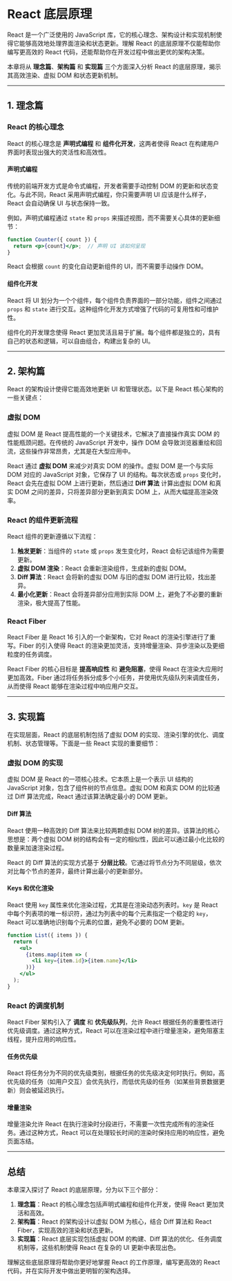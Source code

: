 # React 底层原理

React 是一个广泛使用的 JavaScript 库，它的核心理念、架构设计和实现机制使得它能够高效地处理界面渲染和状态更新。理解 React 的底层原理不仅能帮助你编写更高效的 React 代码，还能帮助你在开发过程中做出更优的架构决策。

本章将从 **理念篇**、**架构篇** 和 **实现篇** 三个方面深入分析 React 的底层原理，揭示其高效渲染、虚拟 DOM 和状态更新机制。

---

## **1. 理念篇**

### **React 的核心理念**

React 的核心理念是 **声明式编程** 和 **组件化开发**，这两者使得 React 在构建用户界面时表现出强大的灵活性和高效性。

#### **声明式编程**

传统的前端开发方式是命令式编程，开发者需要手动控制 DOM 的更新和状态变化。与此不同，React 采用声明式编程，你只需要声明 UI 应该是什么样子，React 会自动确保 UI 与状态保持一致。

例如，声明式编程通过 `state` 和 `props` 来描述视图，而不需要关心具体的更新细节：

```jsx
function Counter({ count }) {
  return <p>{count}</p>;  // 声明 UI 该如何呈现
}
```

React 会根据 `count` 的变化自动更新组件的 UI，而不需要手动操作 DOM。

#### **组件化开发**

React 将 UI 划分为一个个组件，每个组件负责界面的一部分功能，组件之间通过 `props` 和 `state` 进行交互。这种组件化开发方式增强了代码的可复用性和可维护性。

组件化的开发理念使得 React 更加灵活且易于扩展。每个组件都是独立的，具有自己的状态和逻辑，可以自由组合，构建出复杂的 UI。

---

## **2. 架构篇**

React 的架构设计使得它能高效地更新 UI 和管理状态。以下是 React 核心架构的一些关键点：

### **虚拟 DOM**

虚拟 DOM 是 React 提高性能的一个关键技术，它解决了直接操作真实 DOM 的性能瓶颈问题。在传统的 JavaScript 开发中，操作 DOM 会导致浏览器重绘和回流，这些操作非常昂贵，尤其是在大型应用中。

React 通过 **虚拟 DOM** 来减少对真实 DOM 的操作。虚拟 DOM 是一个与实际 DOM 对应的 JavaScript 对象，它保存了 UI 的结构。每次状态或 `props` 变化时，React 会先在虚拟 DOM 上进行更新，然后通过 **Diff 算法** 计算出虚拟 DOM 和真实 DOM 之间的差异，只将差异部分更新到真实 DOM 上，从而大幅提高渲染效率。

### **React 的组件更新流程**

React 组件的更新遵循以下流程：

1. **触发更新**：当组件的 `state` 或 `props` 发生变化时，React 会标记该组件为需要更新。
2. **虚拟 DOM 渲染**：React 会重新渲染组件，生成新的虚拟 DOM。
3. **Diff 算法**：React 会将新的虚拟 DOM 与旧的虚拟 DOM 进行比较，找出差异。
4. **最小化更新**：React 会将差异部分应用到实际 DOM 上，避免了不必要的重新渲染，极大提高了性能。

### **React Fiber**

React Fiber 是 React 16 引入的一个新架构，它对 React 的渲染引擎进行了重写。Fiber 的引入使得 React 的渲染更加灵活，支持增量渲染、异步渲染以及更细粒度的任务调度。

React Fiber 的核心目标是 **提高响应性** 和 **避免阻塞**，使得 React 在渲染大应用时更加高效。Fiber 通过将任务拆分成多个小任务，并使用优先级队列来调度任务，从而使得 React 能够在渲染过程中响应用户交互。

---

## **3. 实现篇**

在实现层面，React 的底层机制包括了虚拟 DOM 的实现、渲染引擎的优化、调度机制、状态管理等。下面是一些 React 实现的重要细节：

### **虚拟 DOM 的实现**

虚拟 DOM 是 React 的一项核心技术。它本质上是一个表示 UI 结构的 JavaScript 对象，包含了组件树的节点信息。虚拟 DOM 和真实 DOM 的比较通过 Diff 算法完成，React 通过该算法确定最小的 DOM 更新。

#### **Diff 算法**

React 使用一种高效的 Diff 算法来比较两颗虚拟 DOM 树的差异。该算法的核心思想是：两个虚拟 DOM 树的结构会有一定的相似性，因此可以通过最小化比较的数量来加速渲染过程。

React 的 Diff 算法的实现方式基于 **分层比较**。它通过将节点分为不同层级，依次对比每个节点的差异，最终计算出最小的更新部分。

#### **Keys 和优化渲染**

React 使用 `key` 属性来优化渲染过程，尤其是在渲染动态列表时。`key` 是 React 中每个列表项的唯一标识符，通过为列表中的每个元素指定一个稳定的 `key`，React 可以准确地识别每个元素的位置，避免不必要的 DOM 更新。

```jsx
function List({ items }) {
  return (
    <ul>
      {items.map(item => (
        <li key={item.id}>{item.name}</li>
      ))}
    </ul>
  );
}
```

### **React 的调度机制**

React Fiber 架构引入了 **调度** 和 **优先级队列**，允许 React 根据任务的重要性进行优先级调度。通过这种方式，React 可以在渲染过程中进行增量渲染，避免阻塞主线程，提升应用的响应性。

#### **任务优先级**

React 将任务分为不同的优先级类别，根据任务的优先级决定何时执行。例如，高优先级的任务（如用户交互）会优先执行，而低优先级的任务（如某些背景数据更新）则会被延迟执行。

#### **增量渲染**

增量渲染允许 React 在执行渲染时分段进行，不需要一次性完成所有的渲染任务。通过这种方式，React 可以在处理较长时间的渲染时保持应用的响应性，避免页面冻结。

---

## **总结**

本章深入探讨了 React 的底层原理，分为以下三个部分：

1. **理念篇**：React 的核心理念包括声明式编程和组件化开发，使得 React 更加灵活和高效。
2. **架构篇**：React 的架构设计以虚拟 DOM 为核心，结合 Diff 算法和 React Fiber，实现高效的渲染和状态更新。
3. **实现篇**：React 底层实现包括虚拟 DOM 的构建、Diff 算法的优化、任务调度机制等，这些机制使得 React 在复杂的 UI 更新中表现出色。

理解这些底层原理将帮助你更好地掌握 React 的工作原理，编写更高效的 React 代码，并在实际开发中做出更明智的架构选择。
